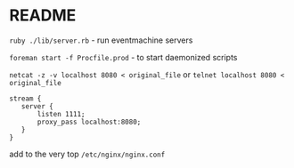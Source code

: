 # README

```ruby ./lib/server.rb``` - run eventmachine servers

```foreman start -f Procfile.prod``` - to start daemonized scripts

```netcat -z -v localhost 8080 < original_file``` or ```telnet localhost 8080 < original_file```


```
stream {
   server {
       listen 1111;
       proxy_pass localhost:8080;
   }
}
```
add to the very top ```/etc/nginx/nginx.conf```